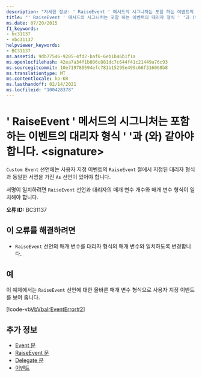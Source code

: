 ```yaml
---
description: "자세한 정보: ' RaiseEvent ' 메서드의 시그니처는 포함 하는 이벤트의 대리자 형식 ' '과 (와) 같아야 합니다. <signature>"
title: "' RaiseEvent ' 메서드의 시그니처는 포함 하는 이벤트의 대리자 형식 ' '과 (와) 같아야 합니다. <signature>"
ms.date: 07/20/2015
f1_keywords:
- bc31137
- vbc31137
helpviewer_keywords:
- BC31137
ms.assetid: 9db77546-9205-4fd2-baf6-6eb1b46b1f1a
ms.openlocfilehash: 42ea7a34f1b806c881dc7c644f41c21449a76c93
ms.sourcegitcommit: 10e719780594efc781b15295e499c66f316068b8
ms.translationtype: MT
ms.contentlocale: ko-KR
ms.lasthandoff: 02/14/2021
ms.locfileid: "100428378"
---
```

# <a name="raiseevent-method-must-have-the-same-signature-as-the-containing-events-delegate-type-signature"></a>' RaiseEvent ' 메서드의 시그니처는 포함 하는 이벤트의 대리자 형식 ' '과 (와) 같아야 합니다. \<signature>

`Custom Event` 선언에는 사용자 지정 이벤트의 `RaiseEvent` 절에서 지정된 대리자 형식과 동일한 서명을 가진 `As` 선언이 있어야 합니다.  
  
 서명이 일치하려면 `RaiseEvent` 선언과 대리자의 매개 변수 개수와 매개 변수 형식이 일치해야 합니다.  
  
 **오류 ID:** BC31137  
  
## <a name="to-correct-this-error"></a>이 오류를 해결하려면  
  
- `RaiseEvent` 선언의 매개 변수를 대리자 형식의 매개 변수와 일치하도록 변경합니다.  
  
## <a name="example"></a>예  

 이 예제에서는 `RaiseEvent` 선언에 대한 올바른 매개 변수 형식으로 사용자 지정 이벤트를 보여 줍니다.  
  
 [!code-vb[VbVbalrEventError#2](~/samples/snippets/visualbasic/VS_Snippets_VBCSharp/VbVbalrEventError/VB/VbVbalrEventError.vb#2)]  
  
## <a name="see-also"></a>추가 정보

- [Event 문](../language-reference/statements/event-statement.md)
- [RaiseEvent 문](../language-reference/statements/raiseevent-statement.md)
- [Delegate 문](../language-reference/statements/delegate-statement.md)
- [이벤트](../programming-guide/language-features/events/index.md)
